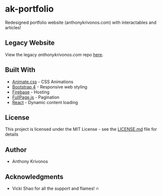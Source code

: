 # ak-portfolio

Redesigned portfolio website (anthonykrivonos.com) with interactables and articles!

## Legacy Website

View the legacy *anthonykrivonos.com* repo [here](https://github.com/anthonykrivonos/ak-website).

## Built With

* [Animate.css](https://daneden.github.io/animate.css/) - CSS Animations
* [Bootstrap 4](https://getbootstrap.com/) - Responsive web styling
* [Firebase](https://firebase.google.com/) - Hosting
* [FullPage.js](https://alvarotrigo.com/fullPage/) - Pagination
* [React](https://reactjs.org/) - Dynamic content loading

## License

This project is licensed under the MIT License - see the [LICENSE.md](LICENSE.md) file for details

## Author

* Anthony Krivonos

## Acknowledgments

* Vicki Shao for all the support and flames! 🔥

